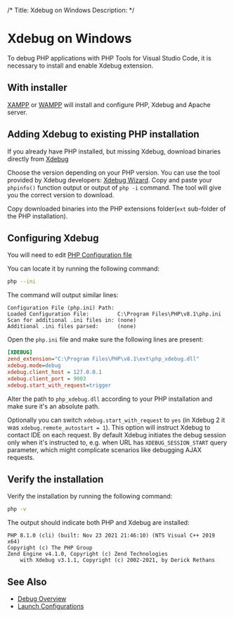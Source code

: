 /*
Title: Xdebug on Windows
Description:
*/

# Xdebug on Windows

To debug PHP applications with PHP Tools for Visual Studio Code, it is necessary to install and enable Xdebug extension.

## With installer

[XAMPP](https://www.apachefriends.org) or [WAMPP](https://www.wampserver.com) will install and configure PHP, Xdebug and Apache server. 

## Adding Xdebug to existing PHP installation

If you already have PHP installed, but missing Xdebug, download binaries directly from [Xdebug](https://xdebug.org/download#releases)

Choose the version depending on your PHP version. You can use the tool provided by Xdebug developers: [Xdebug Wizard](http://xdebug.org/wizard.php). Copy and paste your `phpinfo()` function output or output of `php -i` command. The tool will give you the correct version to download.

Copy downloaded binaries into the PHP extensions folder(`ext` sub-folder of the PHP installation).

## Configuring Xdebug

You will need to edit [PHP Configuration file](http://php.net/manual/en/configuration.file.php)

You can locate it by running the following command:

```bash
php --ini
```

The command will output similar lines:
```
Configuration File (php.ini) Path:
Loaded Configuration File:         C:\Program Files\PHP\v8.1\php.ini
Scan for additional .ini files in: (none)
Additional .ini files parsed:      (none)
```

Open the `php.ini` file and make sure the following lines are present:

```ini
[XDEBUG]
zend_extension="C:\Program Files\PHP\v8.1\ext\php_xdebug.dll"
xdebug.mode=debug
xdebug.client_host = 127.0.0.1
xdebug.client_port = 9003
xdebug.start_with_request=trigger
```

Alter the path to `php_xdebug.dll` according to your PHP installation and make sure it's an absolute path.

Optionally you can switch `xdebug.start_with_request` to `yes` (in Xdebug 2 it was `xdebug.remote_autostart = 1`). This option will instruct Xdebug to contact IDE on each request. By default Xdebug initiates the debug session only when it's instructed to, e.g. when URL has `XDEBUG_SESSION_START` query parameter, which might complicate scenarios like debugging AJAX requests.

## Verify the installation

Verify the installation by running the following command:

```bash
php -v
```

The output should indicate both PHP and Xdebug are installed:

```
PHP 8.1.0 (cli) (built: Nov 23 2021 21:46:10) (NTS Visual C++ 2019 x64)
Copyright (c) The PHP Group
Zend Engine v4.1.0, Copyright (c) Zend Technologies
    with Xdebug v3.1.1, Copyright (c) 2002-2021, by Derick Rethans
```

## See Also

- [Debug Overview](index.md)
- [Launch Configurations](launch-json.md)
